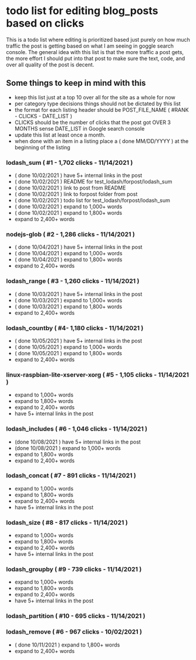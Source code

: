 # todo list for editing blog_posts based on clicks

This is a todo list where editing is prioritized based just purely on how much traffic the post is getting based on what I am seeing in goggle search console. The general idea with this list is that the more traffic a post gets, the more effort I should put into that post to make sure the text, code, and over all quality of the post is decent.

## Some things to keep in mind with this

* keep this list just at a top 10 over all for the site as a whole for now
* per category type decisions things should not be dictated by this list
* the format for each listing header should be POST_FILE_NAME ( #RANK - CLICKS - DATE_LIST )
* CLICKS should be the number of clicks that the post got OVER 3 MONTHS sense DATE_LIST in Google search console
* update this list at least once a month.
* when done with an item in a listing place a ( done MM/DD/YYYY ) at the beginning of the listing

### lodash_sum ( #1 - 1,702 clicks - 11/14/2021 )
* ( done 10/02/2021 ) have 5+ internal links in the post
* ( done 10/02/2021 ) README for test_lodash/forpost/lodash_sum
* ( done 10/02/2021 ) link to post from README
* ( done 10/02/2021 ) link to forpost folder from post
* ( done 10/02/2021 ) todo list for test_lodash/forpost/lodash_sum
* ( done 10/02/2021 ) expand to 1,000+ words
* ( done 10/02/2021 ) expand to 1,800+ words
* expand to 2,400+ words

### nodejs-glob ( #2 - 1,286 clicks - 11/14/2021 )
* ( done 10/04/2021 ) have 5+ internal links in the post
* ( done 10/04/2021 ) expand to 1,000+ words
* ( done 10/04/2021 ) expand to 1,800+ words
* expand to 2,400+ words

### lodash_range ( #3 - 1,260 clicks - 11/14/2021 )
* ( done 10/03/2021 ) have 5+ internal links in the post
* ( done 10/03/2021 ) expand to 1,000+ words
* ( done 10/03/2021 ) expand to 1,800+ words
* expand to 2,400+ words

### lodash_countby ( #4- 1,180 clicks - 11/14/2021 )
* ( done 10/05/2021 ) have 5+ internal links in the post
* ( done 10/05/2021 ) expand to 1,000+ words
* ( done 10/05/2021 ) expand to 1,800+ words
* expand to 2,400+ words

### linux-raspbian-lite-xserver-xorg ( #5 - 1,105 clicks - 11/14/2021 )
* expand to 1,000+ words
* expand to 1,800+ words
* expand to 2,400+ words
* have 5+ internal links in the post

### lodash_includes ( #6 - 1,046 clicks - 11/14/2021 )
* (done 10/08/2021 ) have 5+ internal links in the post
* (done 10/08/2021 ) expand to 1,000+ words
* expand to 1,800+ words
* expand to 2,400+ words

### lodash_concat ( #7 - 891 clicks - 11/14/2021 )
* expand to 1,000+ words
* expand to 1,800+ words
* expand to 2,400+ words
* have 5+ internal links in the post

### lodash_size ( #8 - 817 clicks - 11/14/2021 )
* expand to 1,000+ words
* expand to 1,800+ words
* expand to 2,400+ words
* have 5+ internal links in the post

### lodash_groupby ( #9 - 739 clicks - 11/14/2021 )
* expand to 1,000+ words
* expand to 1,800+ words
* expand to 2,400+ words
* have 5+ internal links in the post

### lodash_partition ( #10 - 695 clicks - 11/14/2021 )


<!--  OLd top 10 posts -->

### lodash_remove ( #6 - 967 clicks - 10/02/2021 )
* ( done 10/11/2021 ) expand to 1,800+ words
* expand to 2,400+ words







